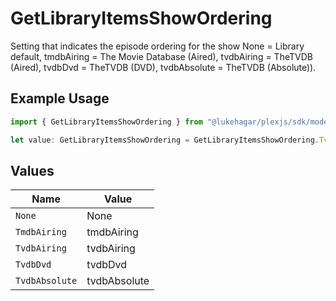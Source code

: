 # GetLibraryItemsShowOrdering

Setting that indicates the episode ordering for the show
None = Library default,
tmdbAiring = The Movie Database (Aired),
tvdbAiring = TheTVDB (Aired),
tvdbDvd = TheTVDB (DVD),
tvdbAbsolute = TheTVDB (Absolute)).


## Example Usage

```typescript
import { GetLibraryItemsShowOrdering } from "@lukehagar/plexjs/sdk/models/operations";

let value: GetLibraryItemsShowOrdering = GetLibraryItemsShowOrdering.TvdbDvd;
```

## Values

| Name           | Value          |
| -------------- | -------------- |
| `None`         | None           |
| `TmdbAiring`   | tmdbAiring     |
| `TvdbAiring`   | tvdbAiring     |
| `TvdbDvd`      | tvdbDvd        |
| `TvdbAbsolute` | tvdbAbsolute   |